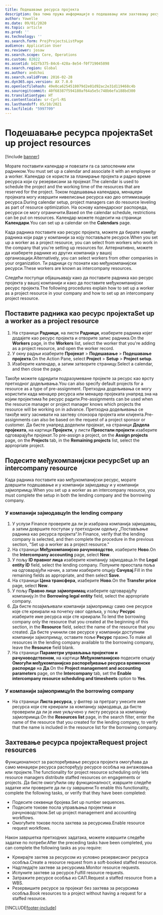 ```yaml
---
title: Подешавање ресурса пројекта
description: Ова тема пружа информације о подешавању или захтевању ресурса пројекта.
author: Yowelle
ms.date: 09/01/2020
ms.topic: article
ms.prod: ''
ms.technology: ''
ms.search.form: ProjProjectsListPage
audience: Application User
ms.reviewer: josaw
ms.search.scope: Core, Operations
ms.custom: 82022
ms.assetid: bd2fb375-84c6-428a-8e54-f0f719045898
ms.search.region: Global
ms.author: andchoi
ms.search.validFrom: 2016-02-28
ms.dyn365.ops.version: AX 7.0.0
ms.openlocfilehash: 49e0ca6254518079d2e01d92ac2e31d119468c4b
ms.sourcegitcommit: 40f68387f594180af64a5e5c748b6efa188bd300
ms.translationtype: HT
ms.contentlocale: sr-Cyrl-RS
ms.lasthandoff: 05/10/2021
ms.locfileid: "5997709"
---
```

# <a name="set-up-project-resources"></a><span data-ttu-id="daad8-103">Подешавање ресурса пројекта</span><span class="sxs-lookup"><span data-stu-id="daad8-103">Set up project resources</span></span>

[!include [banner](../includes/banner.md)]

<span data-ttu-id="daad8-104">Морате поставити календар и повезати га са запосленим или радником.</span><span class="sxs-lookup"><span data-stu-id="daad8-104">You must set up a calendar and associate it with an employee or a worker.</span></span> <span data-ttu-id="daad8-105">Календар се користи за планирање пројекта и радно време ресурса који су резервисани за пројекат.</span><span class="sxs-lookup"><span data-stu-id="daad8-105">The calendar is used to schedule the project and the working time of the resources that are reserved for the project.</span></span> <span data-ttu-id="daad8-106">Током подешавања календара, менаџери пројеката могу извршити нивелисање ресурса као део оптимизације ресурса.</span><span class="sxs-lookup"><span data-stu-id="daad8-106">During calendar setup, project managers can do resource leveling as part of resource optimization.</span></span> <span data-ttu-id="daad8-107">На основу календарског распореда, ресурси се могу ограничити.</span><span class="sxs-lookup"><span data-stu-id="daad8-107">Based on the calendar schedule, restrictions can be put on resources.</span></span> <span data-ttu-id="daad8-108">Календар можете подесити на страници **Календари**.</span><span class="sxs-lookup"><span data-stu-id="daad8-108">You can set up a calendar on the **Calendars** page.</span></span>

<span data-ttu-id="daad8-109">Када радника поставите као ресурс пројекта, можете да бирате између радника који раде у компанији за коју постављате ресурсе.</span><span class="sxs-lookup"><span data-stu-id="daad8-109">When you set up a worker as a project resource, you can select from workers who work in the company that you're setting up resources for.</span></span> <span data-ttu-id="daad8-110">Алтернативно, можете да изаберете раднике из других компанија у вашој организацији.</span><span class="sxs-lookup"><span data-stu-id="daad8-110">Alternatively, you can select workers from other companies in your organization.</span></span> <span data-ttu-id="daad8-111">Ти радници су познати као међукомпанијски ресурси.</span><span class="sxs-lookup"><span data-stu-id="daad8-111">These workers are known as intercompany resources.</span></span>

<span data-ttu-id="daad8-112">Следећи поступци објашњавају како да поставите радника као ресурс пројекта у вашој компанији и како да поставите међукомпанијски ресурс пројекта.</span><span class="sxs-lookup"><span data-stu-id="daad8-112">The following procedures explain how to set up a worker as a project resource in your company and how to set up an intercompany project resource.</span></span>

## <a name="set-up-a-worker-as-a-project-resource"></a><span data-ttu-id="daad8-113">Поставите радника као ресурс пројекта</span><span class="sxs-lookup"><span data-stu-id="daad8-113">Set up a worker as a project resource</span></span>

1. <span data-ttu-id="daad8-114">На страници **Радници**, на листи **Радници**, изаберите радника којег додајете као ресурс пројекта и отворите запис радника.</span><span class="sxs-lookup"><span data-stu-id="daad8-114">On the **Workers** page, in the **Workers** list, select the worker that you're adding as a project resource, and open the worker record.</span></span>
2. <span data-ttu-id="daad8-115">У окну радњи изаберите **Пројекат** &gt; **Подешавање** &gt; **Подешавање пројекта**.</span><span class="sxs-lookup"><span data-stu-id="daad8-115">On the Action Pane, select **Project** &gt; **Setup** &gt; **Project setup**.</span></span>
3. <span data-ttu-id="daad8-116">Изаберите календар, а затим затворите страницу.</span><span class="sxs-lookup"><span data-stu-id="daad8-116">Select a calendar, and then close the page.</span></span>

<span data-ttu-id="daad8-117">Такође можете одредити подразумеване пројекте за ресурс као врсту претходног додељивања.</span><span class="sxs-lookup"><span data-stu-id="daad8-117">You can also specify default projects for a resource as a type of pre-assignment.</span></span> <span data-ttu-id="daad8-118">Претходна додељивања се могу користити када менаџер ресурса или менаџер пројеката унапред зна на којим пројектима ће ресурс радити.</span><span class="sxs-lookup"><span data-stu-id="daad8-118">Pre-assignments can be used when the resource manager or project manager knows which projects the resource will be working on in advance.</span></span> <span data-ttu-id="daad8-119">Претходна додељивања се такође могу заснивати на захтеву спонзора пројекта или клијента.</span><span class="sxs-lookup"><span data-stu-id="daad8-119">Pre-assignments can also be based on the request of a project sponsor or customer.</span></span> <span data-ttu-id="daad8-120">Да бисте унапред доделили пројекат, на страници **Додела пројеката**, на картици **Пројекти**, у листи **Преостали пројекти** изаберите одговарајући пројекат.</span><span class="sxs-lookup"><span data-stu-id="daad8-120">To pre-assign a project, on the **Assign projects** page, on the **Projects** tab, in the **Remaining projects** list, select the appropriate project.</span></span>

## <a name="set-up-an-intercompany-resource"></a><span data-ttu-id="daad8-121">Подесите међукомпанијски ресурс</span><span class="sxs-lookup"><span data-stu-id="daad8-121">Set up an intercompany resource</span></span>

<span data-ttu-id="daad8-122">Када радника поставите као међукомпанијски ресурс, морате довршити подешавање и у компанији зајмодавцу и у компанији зајмопримцу.</span><span class="sxs-lookup"><span data-stu-id="daad8-122">When you set up a worker as an intercompany resource, you must complete the setup in both the lending company and the borrowing company.</span></span>

### <a name="in-the-lending-company"></a><span data-ttu-id="daad8-123">У компанији зајмодавцу</span><span class="sxs-lookup"><span data-stu-id="daad8-123">In the lending company</span></span>

1. <span data-ttu-id="daad8-124">У услузи Finance проверите да ли је изабрана компанија зајмодавац, а затим довршите поступак у претходном одељку „Постављање радника као ресурса пројекта“.</span><span class="sxs-lookup"><span data-stu-id="daad8-124">In Finance, verify that the lending company is selected, and then complete the procedure in the previous section, "Set up a worker as a project resource."</span></span>
2. <span data-ttu-id="daad8-125">На страници **Међукомпанијско рачуноводство**, изаберите **Ново**.</span><span class="sxs-lookup"><span data-stu-id="daad8-125">On the **Intercompany accounting** page, select **New**.</span></span>
3. <span data-ttu-id="daad8-126">У пољу **ID правног лица** изаберите компанију зајмодавца.</span><span class="sxs-lookup"><span data-stu-id="daad8-126">In the **Legal entity ID** field, select the lending company.</span></span> <span data-ttu-id="daad8-127">Попуните преостала поља на одговарајући начин, а затим изаберите опцију **Сачувај**.</span><span class="sxs-lookup"><span data-stu-id="daad8-127">Fill in the remaining fields as appropriate, and then select **Save**.</span></span>
4. <span data-ttu-id="daad8-128">На страници **Цена трансфера**, изаберите **Ново**.</span><span class="sxs-lookup"><span data-stu-id="daad8-128">On the **Transfer price** page, select **New**.</span></span>
5. <span data-ttu-id="daad8-129">У пољу **Правно лице зајмопримац** изаберите одговарајућу компанију.</span><span class="sxs-lookup"><span data-stu-id="daad8-129">In the **Borrowing legal entity** field, select the appropriate company.</span></span>
6. <span data-ttu-id="daad8-130">Да бисте позајмљивали компанији зајмопримцу само оне ресурсе које сте креирали на почетку овог одељка, у пољу **Ресурс** изаберите име ресурса који сте креирали.</span><span class="sxs-lookup"><span data-stu-id="daad8-130">To lend the borrowing company only the resource that you created at the beginning of this section, in the **Resource** field, select the name of the resource that you created.</span></span> <span data-ttu-id="daad8-131">Да бисте учинили све ресурсе у компанији доступним компанији зајмопримцу, оставите поље **Ресурс** празно.</span><span class="sxs-lookup"><span data-stu-id="daad8-131">To make all resources in the lending company available to the borrowing company, leave the **Resource** field blank.</span></span>
7. <span data-ttu-id="daad8-132">На страници **Параметри управљања пројектом и рачуноводственом**, на картици **Међукомпанијско** подесите опцију **Омогући међукомпанијско распоређивање ресурса временске распореде** на **Да**.</span><span class="sxs-lookup"><span data-stu-id="daad8-132">On the **Project management and accounting parameters** page, on the **Intercompany** tab, set the **Enable intercompany resource scheduling and timesheets** option to **Yes**.</span></span>

### <a name="in-the-borrowing-company"></a><span data-ttu-id="daad8-133">У компанији зајмопримцу</span><span class="sxs-lookup"><span data-stu-id="daad8-133">In the borrowing company</span></span>

- <span data-ttu-id="daad8-134">На страници **Листа ресурса**, у филтер за претрагу унесите име ресурса који сте креирали за компанију зајмодавца, да бисте проверили да ли је име укључено у листу ресурса за компанију зајмопримца.</span><span class="sxs-lookup"><span data-stu-id="daad8-134">On the **Resources list** page, in the search filter, enter the name of the resource that you created for the lending company, to verify that the name is included in the resource list for the borrowing company.</span></span>

## <a name="request-project-resources"></a><span data-ttu-id="daad8-135">Захтевање ресурса пројекта</span><span class="sxs-lookup"><span data-stu-id="daad8-135">Request project resources</span></span>
<span data-ttu-id="daad8-136">Функционалност за распоређивање ресурса пројекта омогућава да само менаџери ресурса распоређују ресурсе особља на ангажовања или пројекте.</span><span class="sxs-lookup"><span data-stu-id="daad8-136">The functionality for project resource scheduling only lets resource managers distribute staffed resources on engagements or projects.</span></span> <span data-ttu-id="daad8-137">Да бисте омогућили ову функционалност, извршите следеће задатке или проверите да ли су завршени:</span><span class="sxs-lookup"><span data-stu-id="daad8-137">To enable this functionality, complete the following tasks, or verify that they have been completed:</span></span>

- <span data-ttu-id="daad8-138">Подесите секвенце бројева.</span><span class="sxs-lookup"><span data-stu-id="daad8-138">Set up number sequences.</span></span>
- <span data-ttu-id="daad8-139">Подесите токове посла управљања пројектима и рачуноводством.</span><span class="sxs-lookup"><span data-stu-id="daad8-139">Set up project management and accounting workflows.</span></span>
- <span data-ttu-id="daad8-140">Омогућите токове посла захтева за ресурсима.</span><span class="sxs-lookup"><span data-stu-id="daad8-140">Enable resource request workflows.</span></span>

<span data-ttu-id="daad8-141">Након завршетка претходних задатака, можете извршити следеће задатке по потреби:</span><span class="sxs-lookup"><span data-stu-id="daad8-141">After the preceding tasks have been completed, you can complete the following tasks as you require:</span></span>

- <span data-ttu-id="daad8-142">Креирајте захтев за ресурсом из условно резервисаног ресурса особља.</span><span class="sxs-lookup"><span data-stu-id="daad8-142">Create a resource request from a soft-booked staffed resource.</span></span>
- <span data-ttu-id="daad8-143">Надгледајте захтеве за ресурсима.</span><span class="sxs-lookup"><span data-stu-id="daad8-143">Monitor resource requests.</span></span>
- <span data-ttu-id="daad8-144">Испуните захтеве за ресурсе.</span><span class="sxs-lookup"><span data-stu-id="daad8-144">Fulfill resource requests.</span></span>
- <span data-ttu-id="daad8-145">Затражите ресурсе особља из САП.</span><span class="sxs-lookup"><span data-stu-id="daad8-145">Request a staffed resource from a WBS.</span></span>
- <span data-ttu-id="daad8-146">Резервишите ресурсе за пројекат без захтева за ресурсима особља.</span><span class="sxs-lookup"><span data-stu-id="daad8-146">Book resources to a project without having a request for a staffed resource.</span></span>


[!INCLUDE[footer-include](../includes/footer-banner.md)]